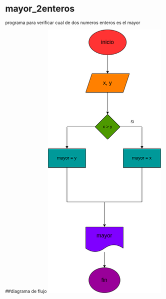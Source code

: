 # mayor_2enteros
programa para verificar cual de dos numeros enteros es el mayor

##diagrama de flujo
![diagrama deflujo](diagrama.png "diagrama de flujo")
